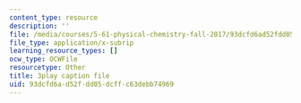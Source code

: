 ```yaml
---
content_type: resource
description: ''
file: /media/courses/5-61-physical-chemistry-fall-2017/93dcfd6ad52fdd05dcffc63debb74969_BEs4K6LSGzo.srt
file_type: application/x-subrip
learning_resource_types: []
ocw_type: OCWFile
resourcetype: Other
title: 3play caption file
uid: 93dcfd6a-d52f-dd05-dcff-c63debb74969
---
```


